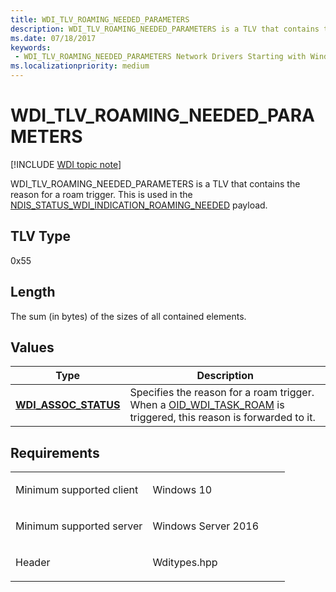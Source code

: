 ```yaml
---
title: WDI_TLV_ROAMING_NEEDED_PARAMETERS
description: WDI_TLV_ROAMING_NEEDED_PARAMETERS is a TLV that contains the reason for a roam trigger. This is used in the NDIS_STATUS_WDI_INDICATION_ROAMING_NEEDED payload.
ms.date: 07/18/2017
keywords:
 - WDI_TLV_ROAMING_NEEDED_PARAMETERS Network Drivers Starting with Windows Vista
ms.localizationpriority: medium
---
```


# WDI\_TLV\_ROAMING\_NEEDED\_PARAMETERS

[!INCLUDE [WDI topic note](../includes/wdi-version-warning.md)]


WDI\_TLV\_ROAMING\_NEEDED\_PARAMETERS is a TLV that contains the reason for a roam trigger. This is used in the [NDIS\_STATUS\_WDI\_INDICATION\_ROAMING\_NEEDED](./ndis-status-wdi-indication-roaming-needed.md) payload.

## TLV Type


0x55

## Length


The sum (in bytes) of the sizes of all contained elements.

## Values


| Type                                                | Description                                                                                                                                      |
|-----------------------------------------------------|--------------------------------------------------------------------------------------------------------------------------------------------------|
| [**WDI\_ASSOC\_STATUS**](/windows-hardware/drivers/ddi/wditypes/ne-wditypes-_wdi_assoc_status) | Specifies the reason for a roam trigger. When a [OID\_WDI\_TASK\_ROAM](./oid-wdi-task-roam.md) is triggered, this reason is forwarded to it. |

 

## Requirements

<table>
<colgroup>
<col width="50%" />
<col width="50%" />
</colgroup>
<tbody>
<tr class="odd">
<td><p>Minimum supported client</p></td>
<td><p>Windows 10</p></td>
</tr>
<tr class="even">
<td><p>Minimum supported server</p></td>
<td><p>Windows Server 2016</p></td>
</tr>
<tr class="odd">
<td><p>Header</p></td>
<td>Wditypes.hpp</td>
</tr>
</tbody>
</table>

 

